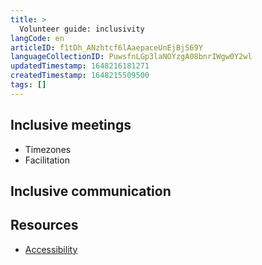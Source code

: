 ```yaml
---
title: >
  Volunteer guide: inclusivity
langCode: en
articleID: f1tDh_ANzhtcf6lAaepaceUnEjBjS69Y
languageCollectionID: PuwsfnLGp3laNOYzgA08bnrIWgw0Y2wl
updatedTimestamp: 1648216181271
createdTimestamp: 1648215509500
tags: []
---
```


## Inclusive meetings

-   Timezones
-   Facilitation

## Inclusive communication

## Resources

-   [Accessibility](/support/accessibility)
